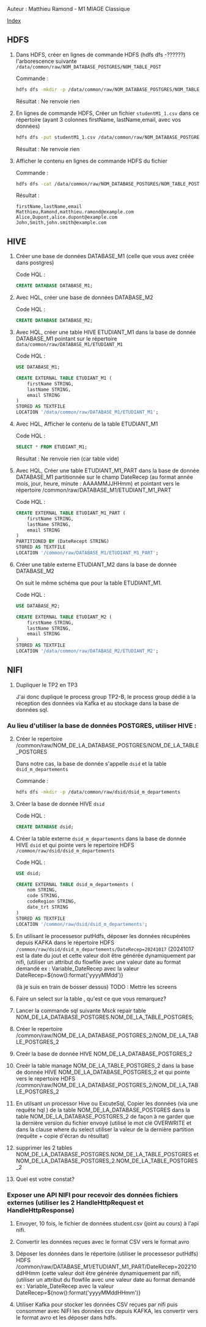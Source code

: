 Auteur : Matthieu Ramond - M1 MIAGE Classique

[Index](./README.md)

## HDFS

1. Dans HDFS, créer en lignes de commande HDFS (hdfs dfs -??????) l'arborescence suivante ``/data/common/raw/NOM_DATABASE_POSTGRES/NOM_TABLE_POST``

    Commande :
    ```bash
    hdfs dfs -mkdir -p /data/common/raw/NOM_DATABASE_POSTGRES/NOM_TABLE_POST
    ```
    Résultat : Ne renvoie rien 


2. En lignes de commande HDFS, Créer un fichier ``studentM1_1.csv`` dans ce répertoire (ayant 3 colonnes firstName, lastName,email, avec vos données)

    ```bash
    hdfs dfs -put studentM1_1.csv /data/common/raw/NOM_DATABASE_POSTGRES/NOM_TABLE_POST/
    ```
    Résultat : Ne renvoie rien

3. Afficher le contenu en lignes de commande HDFS du fichier

    Commande :
    ```bash
    hdfs dfs -cat /data/common/raw/NOM_DATABASE_POSTGRES/NOM_TABLE_POST/studentM1_1.csv
    ```
    Résultat : 
    ```
    firstName,lastName,email
    Matthieu,Ramond,matthieu.ramond@example.com
    Alice,Dupont,alice.dupont@example.com
    John,Smith,john.smith@example.com
    ```


## HIVE

1. Créer une base de données DATABASE_M1 (celle que vous avez créée dans postgres)

    Code HQL :
    ```SQL
    CREATE DATABASE DATABASE_M1;
    ```

2. Avec HQL, créer une base de données DATABASE_M2

    Code HQL :
    ```SQL
    CREATE DATABASE DATABASE_M2;
    ```

3. Avec HQL, créer une table HIVE ETUDIANT_M1 dans la base de donnée DATABASE_M1 pointant sur le répertoire `data/common/raw/DATABASE_M1/ETUDIANT_M1`

    Code HQL :
    ```SQL
    USE DATABASE_M1;

    CREATE EXTERNAL TABLE ETUDIANT_M1 (
        firstName STRING,
        lastName STRING,
        email STRING
    )
    STORED AS TEXTFILE
    LOCATION '/data/common/raw/DATABASE_M1/ETUDIANT_M1';
    ```

4. Avec HQL, Afficher le contenu de la table ETUDIANT_M1

    Code HQL :
    ```SQL
    SELECT * FROM ETUDIANT_M1;
    ```
    Résultat : Ne renvoie rien (car table vide)

5. Avec HQL, Créer une table ETUDIANT_M1_PART dans la base de donnée DATABASE_M1 partitionnée sur le champ DateRecep (au format année mois, jour, heure, minute : AAAAMMJJHHmm) et pointant vers le répertoire /common/raw/DATABASE_M1/ETUDIANT_M1_PART

    Code HQL :
    ```SQL
    CREATE EXTERNAL TABLE ETUDIANT_M1_PART (
        firstName STRING,
        lastName STRING,
        email STRING
    )
    PARTITIONED BY (DateRecept STRING)
    STORED AS TEXTFILE
    LOCATION '/common/raw/DATABASE_M1/ETUDIANT_M1_PART';
    ```

6. Créer une table externe ETUDIANT_M2 dans la base de donnée DATABASE_M2

    On suit le même schéma que pour la table ETUDIANT_M1.

    Code HQL :
    ```SQL
    USE DATABASE_M2;

    CREATE EXTERNAL TABLE ETUDIANT_M2 (
        firstName STRING,
        lastName STRING,
        email STRING
    )
    STORED AS TEXTFILE
    LOCATION '/data/common/raw/DATABASE_M2/ETUDIANT_M2';
    ```

## NIFI
1. Dupliquer le TP2 en TP3

    J'ai donc dupliqué le process group TP2-B, le process group dédié à la réception des données via Kafka et au stockage dans la base de données sql.

### Au lieu d'utiliser la base de données POSTGRES, utiliser HIVE :
2. Créer le repertoire /common/raw/NOM_DE_LA_DATABASE_POSTGRES/NOM_DE_LA_TABLE_POSTGRES

    Dans notre cas, la base de donnée s'appelle ``dsid`` et la table ``dsid_m_departements``

    Commande : 
    ```bash
    hdfs dfs -mkdir -p /data/common/raw/dsid/dsid_m_departements
    ```
    


3. Créer la base de donnée HIVE ``dsid``

    Code HQL :
    ```SQL
    CREATE DATABASE dsid;
    ```

4. Créer la table externe `dsid_m_departements` dans la base de donnée HIVE ``dsid`` et qui pointe vers le repertoire HDFS ``/common/raw/dsid/dsid_m_departements``

    Code HQL :
    ```SQL
    USE dsid;

    CREATE EXTERNAL TABLE dsid_m_departements (
        nom STRING,
        code STRING,
        codeRegion STRING,
        date_trt STRING
    )
    STORED AS TEXTFILE
    LOCATION '/common/raw/dsid/dsid_m_departements';
    ```

5. En utilisant le processesor putHdfs, déposer les données récupérées depuis KAFKA dans le répertoire HDFS ``/common/raw/dsid/dsid_m_departements/DateRecep=20241017`` (20241017 est la date du jout et cette valeur doit être générée dynamiquement par nifi, (utiliser un attribut du flowfile avec une valeur date au format demandé ex : Variable_DateRecep avec la valeur DateRecep=${now():format('yyyyMMdd')}

    (là je suis en train de bosser dessus) TODO : Mettre les screens

6. Faire un select sur la table , qu'est ce que vous remarquez?
7. Lancer la commande sql suivante Msck repair table NOM_DE_LA_DATABASE_POSTGRES.NOM_DE_LA_TABLE_POSTGRES;
8. Créer le repertoire /common/raw/NOM_DE_LA_DATABASE_POSTGRES_2/NOM_DE_LA_TABLE_POSTGRES_2
9.  Creér la base de donnée HIVE NOM_DE_LA_DATABASE_POSTGRES_2
10. Creér la table manage NOM_DE_LA_TABLE_POSTGRES_2 dans la base de donnée HIVE NOM_DE_LA_DATABASE_POSTGRES_2 et qui pointe vers le repertoire HDFS /common/raw/NOM_DE_LA_DATABASE_POSTGRES_2/NOM_DE_LA_TABLE_POSTGRES_2
11. En utilsant un processor Hive ou ExcuteSql, Copier les données (via une requête hql ) de la table NOM_DE_LA_DATABASE_POSTGRES dans la table NOM_DE_LA_DATABASE_POSTGRES_2 de façon à ne garder que la dernière version du fichier envoyé (utilisé le mot clé OVERWRITE et dans la clause where du select utiliser la valeur de la dernière partition (requête + copie d'écran du résultat)
12. supprimer les 2 tables NOM_DE_LA_DATABASE_POSTGRES.NOM_DE_LA_TABLE_POSTGRES et NOM_DE_LA_DATABASE_POSTGRES_2.NOM_DE_LA_TABLE_POSTGRES_2
13. Quel est votre constat?
	

	
	

### Exposer une API NIFI pour recevoir des données fichiers externes (utiliser les 2 HandleHttpRequest et HandleHttpResponse)
1. Envoyer, 10 fois, le fichier de données student.csv (joint au cours) à l'api nifi.
2. Convertir les données reçues avec le format CSV vers le format avro
3. Déposer les données dans le répertoire (utiliser le processesor putHdfs) HDFS /common/raw/DATABASE_M1/ETUDIANT_M1_PART/DateRecep=202210ddHHmm (cette valeur doit être générée dynamiquement par nifi, (utiliser un attribut du flowfile avec une valeur date au format demandé ex : Variable_DateRecep avec la valeur DateRecep=${now():format('yyyyMMddHHmm')}

4. Utiliser Kafka pour stocker les données CSV reçues par nifi puis consommer avec NIFI les données csv depuis KAFKA, les convertir vers le format avro et les déposer dans hdfs.

